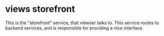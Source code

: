
# views storefront

This is the "storefront" service, that viewser talks to. This service routes to
backend services, and is responsible for providing a nice interface.
